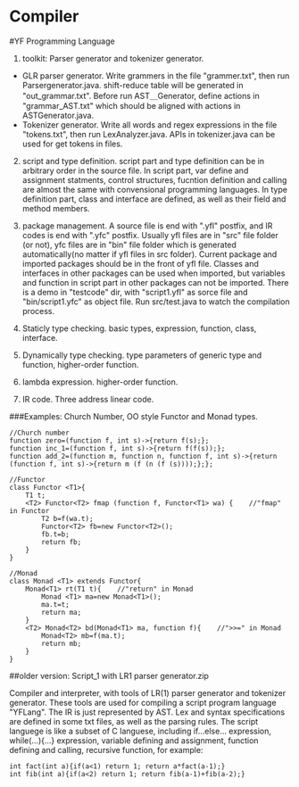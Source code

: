 
# Compiler
#YF Programming Language 


1. toolkit: Parser generator and tokenizer generator.
  - GLR parser generator. Write grammers in the file "grammer.txt", then run Parsergenerator.java. shift-reduce table will be generated in "out_grammar.txt". Before run AST＿Generator, define actions in "grammar_AST.txt" which should be aligned with actions in ASTGenerator.java.
  - Tokenizer generator. Write all words and regex expressions in the file "tokens.txt", then run LexAnalyzer.java. APIs in tokenizer.java can be used for get tokens in files.


2. script and type definition. script part and type definition can be in arbitrary order in the source file. In script part, var define and assignment statments, control structures, fucntion definition and calling are almost the same with convensional programming languages. In type definition part, class and interface are defined, as well as their field and method members.   


3. package management. A source file is end with ".yfl" postfix, and IR codes is end with ".yfc" postfix. Usually yfl files are in "src" file folder (or not), yfc files are in "bin" file folder which is generated automatically(no matter if yfl files in src folder). Current package and imported packages should be in the front of yfl file. Classes and interfaces in other packages can be used when imported, but variables and function in script part in other packages can not be imported. There is a demo in  "testcode" dir, with "script1.yfl" as sorce file and "bin/script1.yfc" as object file. Run src/test.java to watch the compilation process.


4. Staticly type checking. basic types, expression, function, class, interface.

5. Dynamically type checking. type parameters of generic type and function, higher-order function.

6. lambda expression. higher-order function. 

7. IR code. Three address linear code. 

###Examples: Church Number, OO style Functor and Monad types.
```
//Church number
function zero=(function f, int s)->{return f(s);};
function inc_1=(function f, int s)->{return f(f(s));};
function add_2=(function m, function n, function f, int s)->{return (function f, int s)->{return m (f (n (f (s))));};};

//Functor
class Functor <T1>{
	T1 t;
	<T2> Functor<T2> fmap (function f, Functor<T1> wa) {    //"fmap" in Functor
		T2 b=f(wa.t);
		Functor<T2> fb=new Functor<T2>();
		fb.t=b;
		return fb;
	}
}

//Monad
class Monad <T1> extends Functor{
	Monad<T1> rt(T1 t){    //"return" in Monad
		Monad <T1> ma=new Monad<T1>();
		ma.t=t;
		return ma;
	}
	<T2> Monad<T2> bd(Monad<T1> ma, function f){    //">>=" in Monad
		Monad<T2> mb=f(ma.t);
		return mb;
	}
}
```

##older version: 
  Script_1 with LR1 parser generator.zip

  

 Compiler and interpreter, with tools of LR(1) parser generator and tokenizer generator. These tools are used for compiling a script program language "YFLang". The IR is just represented by AST. Lex and syntax specifications are defined in some txt files, as well as the parsing rules. The script languege is like a subset of C languese, including if...else... expression, while(...){...} expression, variable defining and assignment, function defining and calling, recursive function, for example: 
```
int fact(int a){if(a<1) return 1; return a*fact(a-1);}
int fib(int a){if(a<2) return 1; return fib(a-1)+fib(a-2);}
